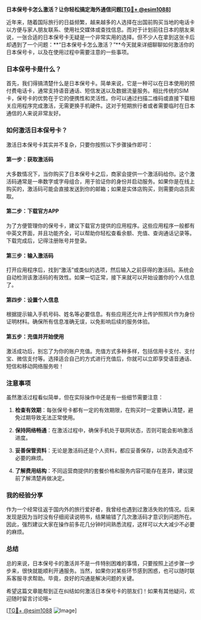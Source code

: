 **日本保号卡怎么激活？让你轻松搞定海外通信问题[[TG💪+ @esim1088](https://t.me/s/esim1088)]**

近年来，随着国际旅行的日益频繁，越来越多的人选择在出国前购买当地的电话卡以方便与家人朋友联系、使用社交媒体或查找信息。而对于计划前往日本的朋友来说，一张合适的日本保号卡无疑是一个非常实用的选择。但不少人在拿到这张卡后却遇到了一个问题：**“日本保号卡怎么激活？”**今天就来详细聊聊如何激活你的日本保号卡，以及在使用过程中需要注意的一些事项。

### 日本保号卡是什么？

首先，我们得搞清楚什么是日本保号卡。简单来说，它是一种可以在日本使用的预付费电话卡，通常支持语音通话、短信发送以及数据流量服务。相比传统的SIM卡，保号卡的优势在于它的便携性和灵活性。你可以通过扫描二维码或直接下载相关应用程序完成激活，无需更换手机硬件。这对于短期旅行者或者需要临时在日本通信的人来说非常友好。

### 如何激活日本保号卡？

激活日本保号卡其实并不复杂，只要你按照以下步骤操作即可：

#### 第一步：获取激活码

大多数情况下，当你购买了日本保号卡之后，商家会提供一个激活码给你。这个激活码通常是一串数字或字母组合，用于验证你的身份并启动服务。如果你是在线上购买的，激活码可能会直接发送到你的邮箱；如果是实体店购买，则需要向店员索取。

#### 第二步：下载官方APP

为了方便管理你的保号卡，建议下载官方提供的应用程序。这些应用程序一般都有中英文界面，并且功能齐全，可以帮助你轻松查看余额、充值、查询通话记录等。下载完成后，记得注册账号并登录。

#### 第三步：输入激活码

打开应用程序后，找到“激活”或类似的选项，然后输入之前获得的激活码。系统会自动检测该激活码的有效性。如果一切正常，接下来就可以开始设置你的个人信息了。

#### 第四步：设置个人信息

根据提示输入手机号码、姓名等必要信息。有些应用还允许上传护照照片作为身份证明材料。确保所有信息准确无误，以免影响后续的服务体验。

#### 第五步：充值并开始使用

激活成功后，别忘了为你的账户充值。充值方式多种多样，包括信用卡支付、支付宝、微信支付等。选择适合自己的方式进行充值后，你就可以立即享受语音通话、短信和移动网络服务啦！

### 注意事项

虽然激活过程看似简单，但在实际操作中还是有一些细节需要注意：

1. **检查有效期**：每张保号卡都有一定的有效期限，在购买时一定要确认清楚，避免过期导致无法正常使用。
   
2. **保持网络畅通**：在激活过程中，确保手机处于联网状态，否则可能会影响激活进度。

3. **妥善保管资料**：无论是激活码还是个人资料，都应妥善保存，以防丢失造成不必要的麻烦。

4. **了解费用结构**：不同运营商提供的套餐价格和服务内容可能存在差异，建议提前了解清楚再做决定。

### 我的经验分享

作为一个经常往返于国内外的旅行爱好者，我曾经也遇到过激活失败的情况。后来发现是因为当时没有仔细阅读说明书，结果输错了几次激活码才意识到问题所在。因此，强烈建议大家在操作前多花几分钟时间熟悉流程，这样可以大大减少不必要的麻烦。

### 总结

总的来说，日本保号卡的激活并不是一件特别困难的事情，只要按照上述步骤一步步来，很快就能顺利开通服务。当然，如果你对某些环节感到困惑，也可以随时联系客服寻求帮助。毕竟，良好的沟通是解决问题的关键。

希望这篇文章能帮到正在纠结如何激活日本保号卡的朋友们！如果有其他疑问，欢迎随时留言讨论哦~

[[TG💪+ @esim1088](https://t.me/s/esim1088) ![Image](https://i.postimg.cc/4NQfJmqS/Snipaste-2025-05-13-00-14-12.png)]
